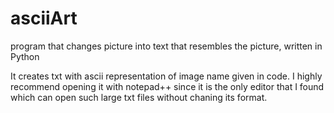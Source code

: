 # asciiArt
program that changes picture into text that resembles the picture, written in Python

It creates txt with ascii representation of image name given in code. 
I highly recommend opening it with notepad++ since it is the only editor that I found which can open such large txt files
without chaning its format.
